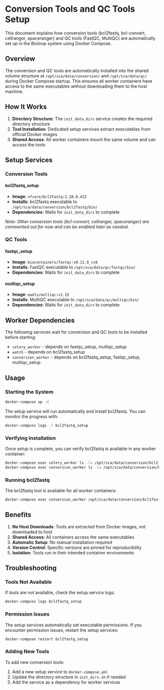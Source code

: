 # Conversion Tools and QC Tools Setup

This document explains how conversion tools (bcl2fastq, bcl-convert, cellranger, spaceranger) and QC tools (FastQC, MultiQC) are automatically set up in the Bioloop system using Docker Compose.

## Overview

The conversion and QC tools are automatically installed into the shared volume structure at `/opt/sca/data/conversion/` and `/opt/sca/data/qc/` during Docker Compose startup. This ensures all worker containers have access to the same executables without downloading them to the host machine.

## How It Works

1. **Directory Structure**: The `init_data_dirs` service creates the required directory structure
2. **Tool Installation**: Dedicated setup services extract executables from official Docker images
3. **Shared Access**: All worker containers mount the same volume and can access the tools

## Setup Services

### Conversion Tools

#### bcl2fastq_setup
- **Image**: `nfcore/bcl2fastq:2.20.0.422`
- **Installs**: bcl2fastq executable to `/opt/sca/data/conversion/bcl2fastq/bin/`
- **Dependencies**: Waits for `init_data_dirs` to complete

*Note: Other conversion tools (bcl-convert, cellranger, spaceranger) are commented out for now and can be enabled later as needed.*

### QC Tools

#### fastqc_setup
- **Image**: `biocontainers/fastqc:v0.11.9_cv8`
- **Installs**: FastQC executable to `/opt/sca/data/qc/fastqc/bin/`
- **Dependencies**: Waits for `init_data_dirs` to complete

#### multiqc_setup
- **Image**: `ewels/multiqc:v1.15`
- **Installs**: MultiQC executable to `/opt/sca/data/qc/multiqc/bin/`
- **Dependencies**: Waits for `init_data_dirs` to complete

## Worker Dependencies

The following services wait for conversion and QC tools to be installed before starting:
- `celery_worker` - depends on fastqc_setup, multiqc_setup
- `watch` - depends on bcl2fastq_setup
- `conversion_worker` - depends on bcl2fastq_setup, fastqc_setup, multiqc_setup

## Usage

### Starting the System
```bash
docker-compose up -d
```

The setup service will run automatically and install bcl2fastq. You can monitor the progress with:

```bash
docker-compose logs -f bcl2fastq_setup
```

### Verifying Installation
Once setup is complete, you can verify bcl2fastq is available in any worker container:

```bash
docker-compose exec celery_worker ls -la /opt/sca/data/conversion/bcl2fastq/bin/
docker-compose exec conversion_worker ls -la /opt/sca/data/conversion/bcl2fastq/bin/
```

### Running bcl2fastq
The bcl2fastq tool is available for all worker containers:

```bash
docker-compose exec conversion_worker /opt/sca/data/conversion/bcl2fastq/bin/bcl2fastq --version
```

## Benefits

1. **No Host Downloads**: Tools are extracted from Docker images, not downloaded to host
2. **Shared Access**: All containers access the same executables
3. **Automatic Setup**: No manual installation required
4. **Version Control**: Specific versions are pinned for reproducibility
5. **Isolation**: Tools run in their intended container environments

## Troubleshooting

### Tools Not Available
If tools are not available, check the setup service logs:
```bash
docker-compose logs bcl2fastq_setup
```

### Permission Issues
The setup services automatically set executable permissions. If you encounter permission issues, restart the setup services:
```bash
docker-compose restart bcl2fastq_setup
```

### Adding New Tools
To add new conversion tools:
1. Add a new setup service to `docker-compose.yml`
2. Update the directory structure in `init_dirs.sh` if needed
3. Add the service as a dependency for worker services
